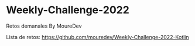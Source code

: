 # Weekly-Challenge-2022
Retos demanales By MoureDev

Lista de retos:
https://github.com/mouredev/Weekly-Challenge-2022-Kotlin